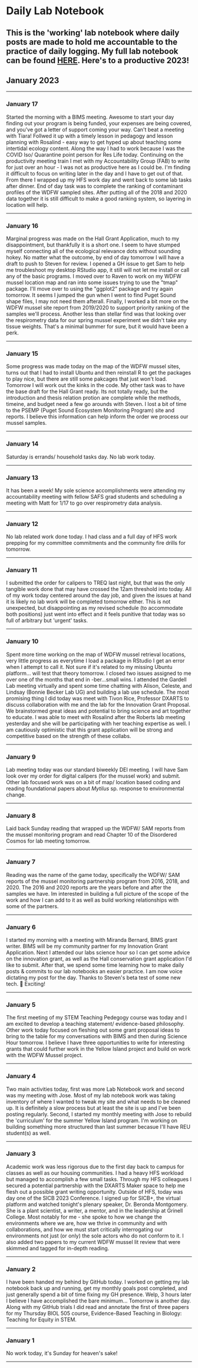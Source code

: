 # Daily Lab Notebook
This is the 'working' lab notebook where daily posts are made to hold me accountable to the practice of daily logging. My full lab notebook can be found [HERE](https://chrismantegna.github.io/).
Here's to a productive 2023!
---

## January 2023

---
### January 17

Started the morning with a BIMS meeting. Awesome to start your day finding out your program is being funded, your expenses are being covered, and you've got a letter of support coming your way. Can't beat a meeting with Tiara! Follwed it up with a timely lesson in pedagogy and lesson planning with Rosalind - easy way to get hyped up about teaching some intertidal ecology content. Along the way I had to work because I was the COVID Iso/ Quarantine point person for Res Life today. Continuing on the productivity meeting train I met with my Accountability Group (FAB) to write for just over an hour - I was not as productive here as I could be. I'm finding it difficult to focus on writing later in the day and I have to get out of that. From there I wrapped up my HFS work day and went back to some lab tasks after dinner. End of day task was to complete the ranking of contaminant profiles of the WDFW sampled sites. After putting all of the 2018 and 2020 data together it is still difficult to make a good ranking system, so layering in location will help.

---
### January 16

Marginal progress was made on the Hall Grant Application, much to my disappointment, but thankfully it is a short one. I seem to have stumped myself connecting all of the ecological relevance dots without sounding hokey. No matter what the outcome, by end of day tomorrow I will have a draft to push to Steven for review. I opened a GH issue to get Sam to help me troubleshoot my desktop RStudio app, it still will not let me install or call any of the basic programs. I moved over to Raven to work on my WDFW mussel location map and ran into some issues trying to use the "tmap" package. I'll move over to using the "ggplot2" package and try again tomorrow. It seems I jumped the gun when I went to find Puget Sound shape files, I may not need them afterall. Finally, I worked a bit more on the WDFW mussel site report from 2019/2020 to support priority ranking of the samples we'll process. Another less than stellar find was that looking over the respirometry data for our spring mussel experiment we didn't take any tissue weights. That's a minimal bummer for sure, but it would have been a perk.

---
### January 15

Some progress was made today on the map of the WDFW mussel sites, turns out that I had to install Ubuntu and then reinstall R to get the packages to play nice, but there are still some pakcages that just won't load. Tomorrow I will work out the kinks in the code. My other task was to have the base draft for the Hall Grant ready. Its not totally ready, but the introduction and thesis relation protion are complete while the methods, timeine, and budget need a few go arounds with Steven. I lost a bit of time to the PSEMP (Puget Sound Ecosystem Monitoring Program) site and reports. I believe this information can help inform the order we process our mussel samples.

---
### January 14

Saturday is errands/ household tasks day. No lab work today. 

---
### January 13

It has been a week! My sole science accomplishments were attending my accountability meeting with fellow SAFS grad students and scheduling a meeting with Matt for 1/17 to go over respirometry data analysis.

---
### January 12

No lab related work done today. I had class and a full day of HFS work prepping for my committee commitments and the community fire drills for tomorrow. 

---
### January 11

I submitted the order for calipers to TREQ last night, but that was the only tangible work done that may have crossed the 12am threshold into today. All of my work today centered around the day job, and given the issues at hand it is likely no lab work will be completed tomorrow either. This is not unexpected, but disappointing as my revised schedule (to accommodate both positions) just went into effect and it feels punitive that today was so full of arbitrary but 'urgent' tasks. 

---
### January 10

Spent more time working on the map of WDFW mussel retrieval locations, very little progress as everytime I load a package in RStudio I get an error when I attempt to call it. Not sure if it's related to my missing Ubuntu platform... will test that theory tomorrow. I closed two issues assigned to me over one of the months that end in -ber...small wins. I attended the Gardell Lab meeting virtually and spent some time chatting with Alison, Celeste, and Lindsay (Bonnie Becker Lab UG) and building a lab use schedule. The most promising thing I did today was meet with Tivon Rice, Professor DXARTS to discuss collaboration with me and the lab for the Innovation Grant Proposal. We brainstormed great ideas and potential to bring science and art together to educate. I was able to meet with Rosalind after the Roberts lab meeting yesterday and she will be participating with her teaching expertise as well. I am cautiously optimistic that this grant application will be strong and competitive based on the strength of these collabs.

---
### January 9

Lab meeting today was our standard biweekly DEI meeting. I will have Sam look over my order for digital calipers (for the mussel work) and submit. Other lab focused work was on a bit of map/ location based coding and reading foundational papers about *Mytilus* sp. response to environmental change. 

---
### January 8

Laid back Sunday reading that wrapped up the WDFW/ SAM reports from the mussel monitoring program and read Chapter 10 of the Disordered Cosmos for lab meeting tomorrow.  

---
### January 7

Reading was the name of the game today, specifically the WDFW/ SAM reports of the mussel monitoring partnership program from 2016, 2018, and 2020. The 2016 and 2020 reports are the years before and after the samples we have. Im interested in building a full picture of the scope of the work and how I can add to it as well as build working relationships with some of the partners. 

---
### January 6

I started my morning with a meeting with Miranda Bernard, BIMS grant writer. BIMS will be my community partner for my Innovation Grant Application. Next I attended our labs science hour so I can get some advice on the innovation grant, as well as the Hall conservation grant application I'd like to submit. After that, we spend some time learning how to make daily posts & commits to our lab notebooks an easier practice. I am now voice dictating my post for the day. Thanks to Steven's beta test of some new tech. 🎉 Exciting!

---
### January 5

The first meeting of my STEM Teaching Pedegogy course was today and I am excited to develop a teaching statement/ evidence-based philosophy. Other work today focused on fleshing out some grant proposal ideas to bring to the table for my conversations with BIMS and then during Science Hour tomorrow. I believe I have three opportunities to write for interesting grants that could further work in the Yellow Island project and build on work with the WDFW Mussel project.

---
### January 4

Two main activities today, first was more Lab Notebook work and second was my meeting with Jose. Most of my lab notebook work was taking inventory of where I wanted to tweak my site and what needs to be cleaned up. It is definitely a slow process but at least the site is up and I've been posting regularly. Second, I started my monthly meeting with Jose to rebuild the 'curriculum' for the summer Yellow Island program. I'm working on building something more structured than last summer becasue I'll have REU student(s) as well.

---
### January 3

Academic work was less rigorous due to the first day back to campus for classes as well as our housing communities. I had a heavy HFS workload but managed to accomplish a few small tasks. Through my HFS colleagues I secured a potential partnership with the DXARTS Maker space to help me flesh out a possible grant writing opportunity. Outside of HFS, today was day one of the SICB 2023 Conference. I signed up for SICB+, the virtual platform and watched tonight's plenary speaker, Dr. Beronda Montgomery. She is a plant scientist, a writer, a mentor, and in the leadership at Grinell College. Most notably for me - she spoke to how we change the environments where we are, how we thrive in community and with collaborations, and how we must start critically interrogating our environments not just (or only) the sole actors who do not conform to it. I also added two papers to my current WDFW mussel lit review that were skimmed and tagged for in-depth reading.

---
### January 2

I have been handed my behind by GitHub today. I worked on getting my lab notebook back up and running, get my monthly goals post completed, and just generally spend a bit of time fixing my GH presence. Welp, 3 hours later I believe I have accomplished the bare minimum... Tomorrow is another day. Along with my GitHub trials I did read and annotate the first of three papers for my Thursday BIOL 505 course, Evidence-Based Teaching in Biology: Teaching for Equity in STEM. 

---
### January 1

No work today, it's Sunday for heaven's sake!

---
